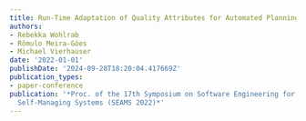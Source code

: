 ```yaml
---
title: Run-Time Adaptation of Quality Attributes for Automated Planning
authors:
- Rebekka Wohlrab
- Rômulo Meira-Góes
- Michael Vierhauser
date: '2022-01-01'
publishDate: '2024-09-28T18:20:04.417669Z'
publication_types:
- paper-conference
publication: '*Proc. of the 17th Symposium on Software Engineering for Adaptive and
  Self-Managing Systems (SEAMS 2022)*'
---
```

